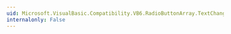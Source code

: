 ```yaml
---
uid: Microsoft.VisualBasic.Compatibility.VB6.RadioButtonArray.TextChanged
internalonly: False
---
```

